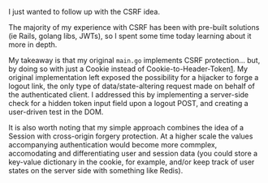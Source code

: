 I just wanted to follow up with the CSRF idea.

The majority of my experience with CSRF has been with pre-built solutions (ie Rails, golang libs, JWTs), so I spent some time today learning about it more in depth.

My takeaway is that my original `main.go` implements CSRF protection... but, by doing so with just a Cookie instead of Cookie-to-Header-Token[1]. My original implementation left exposed the possibility for a hijacker to forge a logout link, the only type of data/state-altering request made on behalf of the authenticated client. I addressed this by implementing a server-side check for a hidden token input field upon a logout POST, and creating a user-driven test in the DOM. 

It is also worth noting that my simple approach combines the idea of a Session with cross-origin forgery protection. At a higher scale the values accompanying authentication would become more commplex, accomodating and differentiating user and session data (you could store a key-value dictionary in the cookie, for example, and/or keep track of user states on the server side with something like Redis). 

[1]: https://en.wikipedia.org/wiki/Cross-site_request_forgery#Cookie-to-Header_Token 
[2]: http://stackoverflow.com/questions/20504846/why-is-it-common-to-put-csrf-prevention-tokens-in-cookies 

